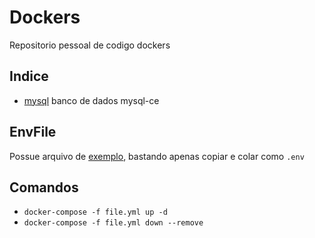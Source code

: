 # Dockers
Repositorio pessoal de codigo dockers

## Indice
- [mysql](mysql.yml) banco de dados mysql-ce


## EnvFile
Possue arquivo de [exemplo](.env.example), bastando apenas copiar e colar como `.env`


## Comandos
- `docker-compose -f file.yml up -d`
- `docker-compose -f file.yml down --remove`